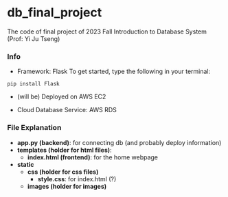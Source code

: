 # db_final_project
The code of final project of 2023 Fall Introduction to Database System (Prof: Yi Ju Tseng)

### Info
* Framework: Flask
To get started, type the following in your terminal:

`pip install Flask`

* (will be) Deployed on AWS EC2 

* Cloud Database Service: AWS RDS

### File Explanation
* **app.py (backend)**: for connecting db (and probably deploy information)
* **templates (holder for html files)**:
  * **index.html (frontend)**: for the home webpage 
* **static**
  * **css (holder for css files)**
    * **style.css**: for index.html (?)
  * **images (holder for images)**
